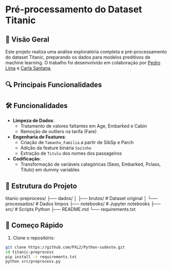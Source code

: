 # Pré-processamento do Dataset Titanic

## 📌 Visão Geral
Este projeto realiza uma análise exploratória completa e pré-processamento do dataset Titanic, preparando os dados para modelos preditivos de machine learning. O trabalho foi desenvolvido em colaboração por [Pedro Lima](https://github.com/PXL2) e [Carla Santana](https://github.com/carlaasantana).

## 🔍 Principais Funcionalidades

## 🛠️ Funcionalidades
- **Limpeza de Dados**:
  - Tratamento de valores faltantes em Age, Embarked e Cabin
  - Remoção de outliers na tarifa (Fare)
- **Engenharia de Features**:
  - Criação de `Tamanho_Familia` a partir de SibSp e Parch
  - Adição da feature binária `Sozinho`
  - Extração de `Titulo` dos nomes dos passageiros
- **Codificação**:
  - Transformação de variáveis categóricas (Sexo, Embarked, Pclass, Titulo) em dummy variables

## 📂 Estrutura do Projeto
titanic-preprocess/
├── dados/
│ ├── brutos/ # Dataset original
│ └── processados/ # Dados limpos
├── notebooks/ # Jupyter notebooks
├── src/ # Scripts Python
├── README.md
└── requirements.txt

## 🚀 Começo Rápido
1. Clone o repositório:
```bash
git clone https://github.com/PXL2/Python-sudeste.git
cd titanic-preprocess
pip install -r requirements.txt
python src/preprocess.py
```

